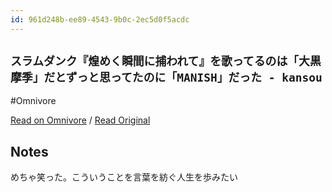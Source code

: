 ```yaml
---
id: 961d248b-ee89-4543-9b0c-2ec5d0f5acdc
---
```


## `スラムダンク『煌めく瞬間に捕われて』を歌ってるのは「大黒摩季」だとずっと思ってたのに「MANISH」だった - kansou`
#Omnivore

[Read on Omnivore](https://omnivore.app/me/manish-kansou-18f43b17bcb) / [Read Original](https://www.kansou-blog.jp/entry/2021/03/26/175109)

## Notes

めちゃ笑った。こういうことを言葉を紡ぐ人生を歩みたい

